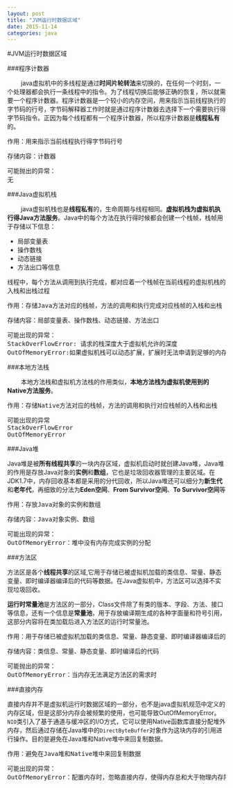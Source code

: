 ```yaml
---
layout: post
title: "JVM运行时数据区域"
date: 2015-11-14
categories: java
---
```



#JVM运行时数据区域


###程序计数器

&nbsp;&nbsp;&nbsp;&nbsp;&nbsp;&nbsp;&nbsp;&nbsp;java虚拟机中的多线程是通过**时间片轮转法**来切换的，在任何一个时刻，一个处理器都会执行一条线程中的指令。为了线程切换后能够正确的恢复，所以就需要一个程序计数器。程序计数器是一个较小的内存空间，用来指示当前线程执行的字节码的行号，字节码解释器工作时就是通过程序计数器去选择下一个需要执行得字节码指令。正因为每个线程都有一个程序计数器，所以程序计数器是**线程私有**的。  
<pre>
作用：用来指示当前线程执行得字节码行号
</pre>
<pre>
存储内容：计数器
</pre>
<pre>
可能抛出的异常：
无
</pre>


###Java虚拟机栈

&nbsp;&nbsp;&nbsp;&nbsp;&nbsp;&nbsp;&nbsp;&nbsp;java虚拟机栈也是**线程私有**的，生命周期与线程相同。**虚拟机栈为虚拟机执行得Java方法服务**。Java中的每个方法在执行得时候都会创建一个栈帧，栈帧用于存储以下信息：
* 局部变量表
* 操作数栈
* 动态链接
* 方法出口等信息

线程中，每个方法从调用到执行完成，都对应着一个栈帧在当前线程的虚拟机栈的入栈和出栈过程
<pre>
作用：存储Java方法对应的栈帧，方法的调用和执行完成对应栈帧的入栈和出栈
</pre>
<pre>
存储内容：局部变量表、操作数栈、动态链接、方法出口
</pre>
<pre>
可能出现的异常：
StackOverFlowError: 请求的栈深度大于虚拟机允许的深度
OutOfMemoryError:如果虚拟机栈可以动态扩展，扩展时无法申请到足够的内存时
</pre>

###本地方法栈

&nbsp;&nbsp;&nbsp;&nbsp;&nbsp;&nbsp;&nbsp;&nbsp;本地方法栈和虚拟机方法栈的作用类似，**本地方法栈为虚拟机使用到的Native方法服务**。
<pre>
作用：存储Native方法对应的栈帧，方法的调用和执行对应栈帧的入栈和出栈
</pre>
<pre>
可能出现的异常
StackOverFlowError
OutOfMemoryError
</pre>

###Java堆

Java堆是被**所有线程共享**的一块内存区域，虚拟机启动时就创建Java堆，Java堆的作用是存放Java对象的**实例**和**数组**，它也是垃圾回收器管理的主要区域。在JDK1.7中，内存回收基本都是采用的分代回收，所以Java堆还可以细分为**新生代**和**老年代**，再细致的分法为**Eden空间**、**From Survivor空间**、**To Survivor空间**等

<pre>
作用：存放Java对象的实例和数组
</pre>
<pre>
存储内容：Java对象实例、数组
</pre>
<pre>
可能出现的异常：
OutOfMemoryError：堆中没有内存完成实例的分配
</pre>

###方法区

方法区是各个**线程共享**的区域,它用于存储已被虚拟机加载的类信息、常量、静态变量、即时编译器编译后的代码等数据。在Java虚拟机中，方法区可以选择不实现垃圾回收。

**运行时常量池**是方法区的一部分，Class文件除了有类的版本、字段、方法、接口等信息，还有一个信息是**常量池**，用于存放编译期生成的各种字面量和符号引用，这部分内容将在类加载后进入方法区的运行时常量池。
<pre>
作用：用于存储已被虚拟机加载的类信息、常量、静态变量、即时编译器编译后的代码
</pre>
<pre>
存储内容：类信息、常量、静态变量、即时编译后的代码
</pre>
<pre>
可能抛出的异常：
OutOfMemoryError：当内存无法满足方法区的需求时
</pre>

###直接内存

直接内存并不是虚拟机运行时数据区域的一部分，也不是java虚拟机规范中定义的内存区域，但是这部分内存会被频繁的使用，也可能导致OutOfMemoryError。`NIO`类引入了基于通道与缓冲区的I/O方式，它可以使用Native函数库直接分配堆外内存，然后通过存储在Java堆中的`DirectByteBuffer`对象作为这块内存的引用进行操作。目的是避免在Java堆和Native堆中来回复制数据。
<pre>
作用：避免在Java堆和Native堆中来回复制数据
</pre>
<pre>
可能出现的异常：
OutOfMemoryError：配置内存时，忽略直接内存，使得内存总和大于物理内存限制，导致动态扩展时出现此异常
</pre>

